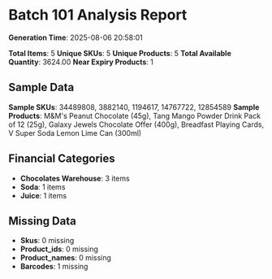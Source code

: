 # Batch 101 Analysis Report

**Generation Time**: 2025-08-06 20:58:01

**Total Items**: 5
**Unique SKUs**: 5
**Unique Products**: 5
**Total Available Quantity**: 3624.00
**Near Expiry Products**: 1

## Sample Data
**Sample SKUs**: 34489808, 3882140, 1194617, 14767722, 12854589
**Sample Products**: M&M's Peanut Chocolate (45g), Tang Mango Powder Drink Pack of 12 (25g), Galaxy Jewels Chocolate Offer (400g), Breadfast Playing Cards, V Super Soda Lemon Lime Can (300ml)

## Financial Categories
- **Chocolates Warehouse**: 3 items
- **Soda**: 1 items
- **Juice**: 1 items

## Missing Data
- **Skus**: 0 missing
- **Product_ids**: 0 missing
- **Product_names**: 0 missing
- **Barcodes**: 1 missing
